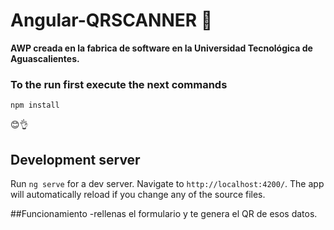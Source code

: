 # Angular-QRSCANNER 📱

**AWP creada en la fabrica de software en la Universidad Tecnológica de Aguascalientes.**

### To the run first execute the next commands
`npm install`

😊👌

## Development server

Run `ng serve` for a dev server. Navigate to `http://localhost:4200/`. The app will automatically reload if you change any of the source files.

##Funcionamiento
-rellenas el formulario y te genera el QR de esos datos.


